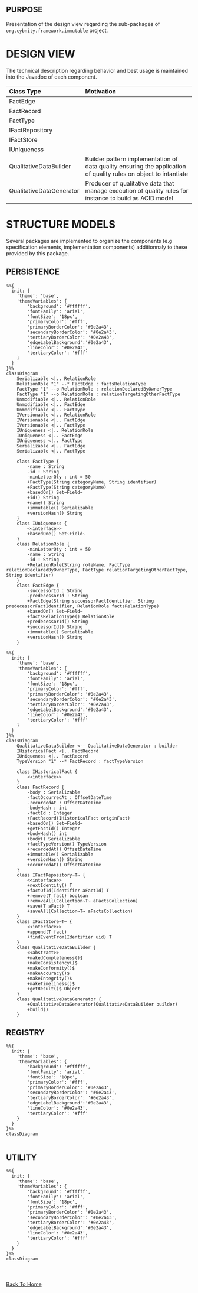 ## PURPOSE
Presentation of the design view regarding the sub-packages of `org.cybnity.framework.immutable` project.

# DESIGN VIEW
The technical description regarding behavior and best usage is maintained into the Javadoc of each component.

|Class Type|Motivation|
| :-- | :-- |
|FactEdge| |
|FactRecord| |
|FactType| |
|IFactRepository| |
|IFactStore| |
|IUniqueness| |
|QualitativeDataBuilder|Builder pattern implementation of data quality ensuring the application of quality rules on object to intantiate|
|QualitativeDataGenerator|Producer of qualitative data that manage execution of quality rules for instance to build as ACID model|

# STRUCTURE MODELS
Several packages are implemented to organize the components (e.g specification elements, implementation components) additionnaly to these provided by this package.

## PERSISTENCE

```mermaid
%%{
  init: {
    'theme': 'base',
    'themeVariables': {
        'background': '#ffffff',
        'fontFamily': 'arial',
        'fontSize': '18px',
        'primaryColor': '#fff',
        'primaryBorderColor': '#0e2a43',
        'secondaryBorderColor': '#0e2a43',
        'tertiaryBorderColor': '#0e2a43',
        'edgeLabelBackground':'#0e2a43',
        'lineColor': '#0e2a43',
        'tertiaryColor': '#fff'
    }
  }
}%%
classDiagram
    Serializable <|.. RelationRole
    RelationRole "1" --* FactEdge : factsRelationType
    FactType "1" --o RelationRole : relationDeclaredByOwnerType
    FactType "1" --o RelationRole : relationTargetingOtherFactType
    Unmodifiable <|.. RelationRole
    Unmodifiable <|.. FactEdge
    Unmodifiable <|.. FactType
    IVersionable <|.. RelationRole
    IVersionable <|.. FactEdge
    IVersionable <|.. FactType
    IUniqueness <|.. RelationRole
    IUniqueness <|.. FactEdge
    IUniqueness <|.. FactType
    Serializable <|.. FactEdge
    Serializable <|.. FactType

    class FactType {
        -name : String
        -id : String
        -minLetterQty : int = 50
        +FactType(String categoryName, String identifier)
        +FactType(String categoryName)
        +basedOn() Set~Field~
        +id() String
        +name() String
        +immutable() Serializable
        +versionHash() String
    }
    class IUniqueness {
        <<interface>>
        +basedOne() Set~Field~
    }
    class RelationRole {
        -minLetterQty : int = 50
        -name : String
        -id : String
        +RelationRole(String roleName, FactType relationDeclaredByOwnerType, FactType relationTargetingOtherFactType, String identifier)
    }
    class FactEdge {
        -successorId : String
        -predecessorId : String
        +FactEdge(String successorFactIdentifier, String predecessorFactIdentifier, RelationRole factsRelationType)
        +basedOn() Set~Field~
        +factsRelationType() RelationRole
        +predecessorId() String
        +successorId() String
        +immutable() Serializable
        +versionHash() String
    }

```
```mermaid
%%{
  init: {
    'theme': 'base',
    'themeVariables': {
        'background': '#ffffff',
        'fontFamily': 'arial',
        'fontSize': '18px',
        'primaryColor': '#fff',
        'primaryBorderColor': '#0e2a43',
        'secondaryBorderColor': '#0e2a43',
        'tertiaryBorderColor': '#0e2a43',
        'edgeLabelBackground':'#0e2a43',
        'lineColor': '#0e2a43',
        'tertiaryColor': '#fff'
    }
  }
}%%
classDiagram
    QualitativeDataBuilder <-- QualitativeDataGenerator : builder
    IHistoricalFact <|.. FactRecord
    IUniqueness <|.. FactRecord
    TypeVersion "1" --* FactRecord : factTypeVersion

    class IHistoricalFact {
        <<interface>>
    }
    class FactRecord {
        -body : Serializable
        -factOccurredAt : OffsetDateTime
        -recordedAt : OffsetDateTime
        -bodyHash : int
        -factId : Integer
        +FactRecord(IHistoricalFact originFact)
        +basedOn() Set~Field~
        +getFactId() Integer
        +bodyHash() int
        +body() Serializable
        +factTypeVersion() TypeVersion
        +recordedAt() OffsetDateTime
        +immutable() Serializable
        +versionHash() String
        +occurredAt() OffsetDateTime
    }
    class IFactRepository~T~ {
        <<interface>>
        +nextIdentity() T
        +factOfId(Identifier aFactId) T
        +remove(T fact) boolean
        +removeAll(Collection~T~ aFactsCollection)
        +save(T aFact) T
        +saveAll(Collection~T~ aFactsCollection)
    }
    class IFactStore~T~ {
        <<interface>>
        +append(T fact)
        +findEventFrom(Identifier uid) T
    }
    class QualitativeDataBuilder {
        <<abstract>>
        +makedCompleteness()$
        +makeConsistency()$
        +makeConformity()$
        +makeAccuracy()$
        +makeIntegrity()$
        +makeTimeliness()$
        +getResult()$ Object
    }
    class QualitativeDataGenerator {
        +QualitativeDataGenerator(QualitativeDataBuilder builder)
        +build()
    }

```


## REGISTRY

```mermaid
%%{
  init: {
    'theme': 'base',
    'themeVariables': {
        'background': '#ffffff',
        'fontFamily': 'arial',
        'fontSize': '18px',
        'primaryColor': '#fff',
        'primaryBorderColor': '#0e2a43',
        'secondaryBorderColor': '#0e2a43',
        'tertiaryBorderColor': '#0e2a43',
        'edgeLabelBackground':'#0e2a43',
        'lineColor': '#0e2a43',
        'tertiaryColor': '#fff'
    }
  }
}%%
classDiagram


```

## UTILITY

```mermaid
%%{
  init: {
    'theme': 'base',
    'themeVariables': {
        'background': '#ffffff',
        'fontFamily': 'arial',
        'fontSize': '18px',
        'primaryColor': '#fff',
        'primaryBorderColor': '#0e2a43',
        'secondaryBorderColor': '#0e2a43',
        'tertiaryBorderColor': '#0e2a43',
        'edgeLabelBackground':'#0e2a43',
        'lineColor': '#0e2a43',
        'tertiaryColor': '#fff'
    }
  }
}%%
classDiagram


```

#
[Back To Home](README.md)
